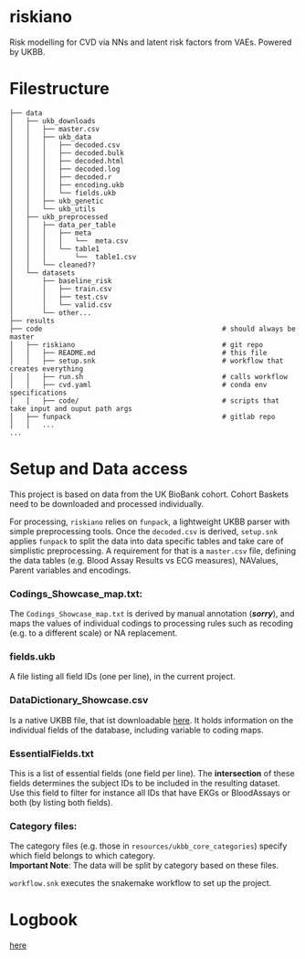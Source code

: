 # riskiano
Risk modelling for CVD via NNs and latent risk factors from VAEs. Powered by UKBB.

# Filestructure
```
├── data
│   ├── ukb_downloads
│   │   ├── master.csv
│   │   ├── ukb_data 
│   │   │   ├── decoded.csv
│   │   │   ├── decoded.bulk
│   │   │   ├── decoded.html
│   │   │   ├── decoded.log
│   │   │   ├── decoded.r
│   │   │   ├── encoding.ukb
│   │   │   └── fields.ukb
│   │   ├── ukb_genetic
│   │   └── ukb_utils
│   ├── ukb_preprocessed
│   │   ├── data_per_table
│   │   │   ├── meta
│   │   │   │   └──  meta.csv 
│   │   │   └── table1
│   │   │       └──  table1.csv 
│   │   └── cleaned??
│   └── datasets
│       ├── baseline_risk
│       │   ├── train.csv
│       │   ├── test.csv
│       │   └── valid.csv
│       └── other...
├── results
├── code                                            # should always be master
│   ├── riskiano                                    # git repo
│   │   ├── README.md                               # this file
│   │   ├── setup.snk                               # workflow that creates everything
│   │   ├── run.sh                                  # calls workflow
│   │   ├── cvd.yaml                                # conda env specifications
│   │   ├── code/                                   # scripts that take input and ouput path args                              
│   ├── funpack                                     # gitlab repo
│   │   ...
...
```

# Setup and Data access
This project is based on data from the UK BioBank cohort. Cohort Baskets need to be downloaded and processed individually.

For processing, `riskiano` relies on `funpack`, a lightweight UKBB parser with simple preprocessing tools.
Once the `decoded.csv` is derived, `setup.snk` applies `funpack` to split the data into data specific tables and take care of simplistic preprocessing.
A requirement for that is a `master.csv` file, defining the data tables (e.g. Blood Assay Results vs ECG measures), NAValues, Parent variables and encodings.

### Codings_Showcase_map.txt:
The `Codings_Showcase_map.txt` is derived by manual annotation (*__sorry__*), and maps the values of individual codings to processing rules such as recoding (e.g. to a different scale) or NA replacement.

### fields.ukb
A file listing all field IDs (one per line), in the current project.

### DataDictionary_Showcase.csv
Is a native UKBB file, that ist downloadable [here](https://biobank.ctsu.ox.ac.uk/~bbdatan/Data_Dictionary_Showcase.csv). It holds information on the individual fields of the database, including variable to coding maps.

### EssentialFields.txt
This is a list of essential fields (one field per line). The **intersection** of these fields determines the subject IDs to be included in the resulting dataset.  
Use this field to filter for instance all IDs that have EKGs or BloodAssays or both (by listing both fields).

### Category files:
The category files (e.g. those in `resources/ukbb_core_categories`) specify which field belongs to which category.  
**Important Note**: The data will be split by category based on these files.

`workflow.snk` executes the snakemake workflow to set up the project.

# Logbook
[here](https://github.com/thbuerg/notes/blob/master/UKBB_UCLEB.md)


